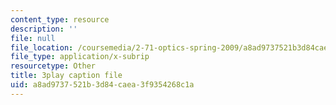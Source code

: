 ```yaml
---
content_type: resource
description: ''
file: null
file_location: /coursemedia/2-71-optics-spring-2009/a8ad9737521b3d84caea3f9354268c1a_ML5yVI18uaI.srt
file_type: application/x-subrip
resourcetype: Other
title: 3play caption file
uid: a8ad9737-521b-3d84-caea-3f9354268c1a
---
```

